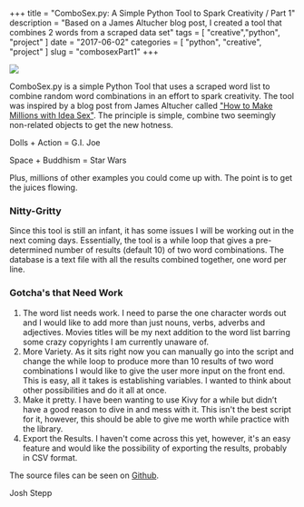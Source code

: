 +++
title = "ComboSex.py: A Simple Python Tool to Spark Creativity / Part 1"
description = "Based on a James Altucher blog post, I created a tool that combines 2 words from a scraped data set"
tags = [ "creative","python", "project" ]
date = "2017-06-02"
categories = [
  "python",
  "creative",
  "project"
]
slug = "combosexPart1"
+++


<img class="pure-img" img style= "display:block; margin-left: auto; margin-right: auto;" src="/img/post/combosex1.png" />

ComboSex.py is a simple Python Tool that uses a scraped word list to combine random word combinations in an effort to spark creativity. The tool was inspired by a blog post from James Altucher called <a href="http://www.jamesaltucher.com/2015/10/how-to-make-millions-with-idea-sex/">"How to Make Millions with Idea Sex"</a>. The principle is simple, combine two seemingly non-related objects to get the new hotness.

Dolls + Action = G.I. Joe

Space + Buddhism = Star Wars

Plus, millions of other examples you could come up with. The point is to get the juices flowing.

### Nitty-Gritty

Since this tool is still an infant, it has some issues I will be working out in the next coming days. Essentially, the tool is a while loop that gives a pre-determined number of results (default 10) of two word combinations. The database is a text file with all the results combined together, one word per line.

### Gotcha's that Need Work

1. The word list needs work. I need to parse the one character words out and I would like to add more than just nouns, verbs, adverbs and adjectives. Movies titles will be my next addition to the word list barring some crazy copyrights I am currently unaware of.
2. More Variety. As it sits right now you can manually go into the script and change the while loop to produce more than 10 results of two word combinations I would like to give the user more input on the front end. This is easy, all it takes is establishing variables. I wanted to think about other possibilities and do it all at once.
3. Make it pretty. I have been wanting to use Kivy for a while but didn’t have a good reason to dive in and mess with it. This isn't the best script for it, however, this should be able to give me worth while practice with the library.
4. Export the Results. I haven't come across this yet, however, it's an easy feature and would like the possibility of exporting the results, probably in CSV format.

The source files can be seen on <a href="https://github.com/joshstepp/combosex.py">Github<a>.

Josh Stepp
